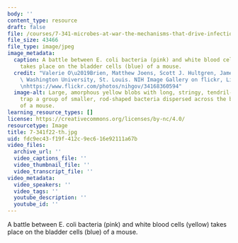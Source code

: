 ```yaml
---
body: ''
content_type: resource
draft: false
file: /courses/7-341-microbes-at-war-the-mechanisms-that-drive-infectious-diseases-fall-2022/7-341f22-th.jpg
file_size: 43466
file_type: image/jpeg
image_metadata:
  caption: A battle between E. coli bacteria (pink) and white blood cells (yellow)
    takes place on the bladder cells (blue) of a mouse.
  credit: "Valerie O\u2019Brien, Matthew Joens, Scott J. Hultgren, James A.J. Fitzpatrick,\
    \ Washington University, St. Louis. NIH Image Gallery on flickr, License CC-BY-NC.\n\
    \nhttps://www.flickr.com/photos/nihgov/34168360594"
  image-alt: Large, amorphous yellow blobs with long, stringy, tendril-like extensions,
    trap a group of smaller, rod-shaped bacteria dispersed across the bladder cells
    of a mouse.
learning_resource_types: []
license: https://creativecommons.org/licenses/by-nc/4.0/
resourcetype: Image
title: 7-341f22-th.jpg
uid: fdc9ec43-f19f-412c-9ec6-16e92111a67b
video_files:
  archive_url: ''
  video_captions_file: ''
  video_thumbnail_file: ''
  video_transcript_file: ''
video_metadata:
  video_speakers: ''
  video_tags: ''
  youtube_description: ''
  youtube_id: ''
---
```

A battle between E. coli bacteria (pink) and white blood cells (yellow) takes place on the bladder cells (blue) of a mouse.